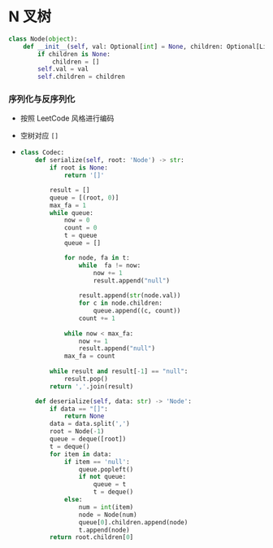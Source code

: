 # N 叉树

```python
class Node(object):
    def __init__(self, val: Optional[int] = None, children: Optional[List['Node']] = None):
        if children is None:
            children = []
        self.val = val
        self.children = children
```



### 序列化与反序列化

- 按照 LeetCode 风格进行编码

- 空树对应 `[]`

- ```python
  class Codec:
      def serialize(self, root: 'Node') -> str:
          if root is None:
              return '[]'
  
          result = []
          queue = [(root, 0)]
          max_fa = 1
          while queue:
              now = 0
              count = 0
              t = queue
              queue = []
  
              for node, fa in t:
                  while  fa != now:
                      now += 1
                      result.append("null")
                  
                  result.append(str(node.val))
                  for c in node.children:
                      queue.append((c, count))
                  count += 1
              
              while now < max_fa:
                  now += 1
                  result.append("null")
              max_fa = count
          
          while result and result[-1] == "null":
              result.pop()
          return ','.join(result)
  
      def deserialize(self, data: str) -> 'Node':
          if data == "[]":
              return None
          data = data.split(',')
          root = Node(-1)
          queue = deque([root])
          t = deque()
          for item in data:
              if item == 'null':
                  queue.popleft()
                  if not queue:
                      queue = t
                      t = deque()
              else:
                  num = int(item)
                  node = Node(num)
                  queue[0].children.append(node)
                  t.append(node)
          return root.children[0]
  ```
  
  

